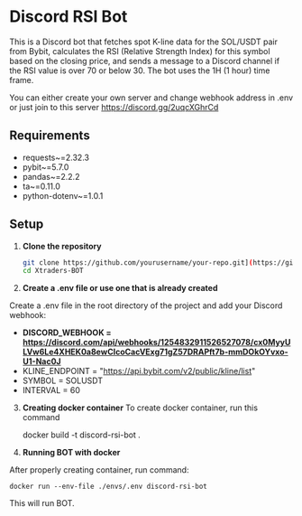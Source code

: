 # Discord RSI Bot

This is a Discord bot that fetches spot K-line data for the SOL/USDT pair from Bybit, calculates the RSI (Relative Strength Index) for this symbol based on the closing price, and sends a message to a Discord channel if the RSI value is over 70 or below 30. The bot uses the 1H (1 hour) time frame.

You can either create your own server and change webhook address in .env or just join to this server https://discord.gg/2uqcXGhrCd
## Requirements

- requests~=2.32.3
- pybit~=5.7.0
- pandas~=2.2.2
- ta~=0.11.0
- python-dotenv~=1.0.1

## Setup

1. **Clone the repository**

   ```sh
   git clone https://github.com/yourusername/your-repo.git](https://github.com/Tpawlak00/Xtraders-BOT.git
   cd Xtraders-BOT

2. **Create a .env file or use one that is already created**

Create a .env file in the root directory of the project and add your Discord webhook:

- **DISCORD_WEBHOOK = https://discord.com/api/webhooks/1254832911526527078/cx0MyyULVw6Le4XHEK0a8ewCIcoCacVExg71gZ57DRAPft7b-mmDOkOYvxo-U1-Nac0J**
- KLINE_ENDPOINT = "https://api.bybit.com/v2/public/kline/list"
- SYMBOL = SOLUSDT
- INTERVAL = 60

3. **Creating docker container**
To create docker container, run this command

   docker build -t discord-rsi-bot .
4. **Running BOT with docker**

After properly creating container, run command:

    docker run --env-file ./envs/.env discord-rsi-bot

This will run BOT. 


